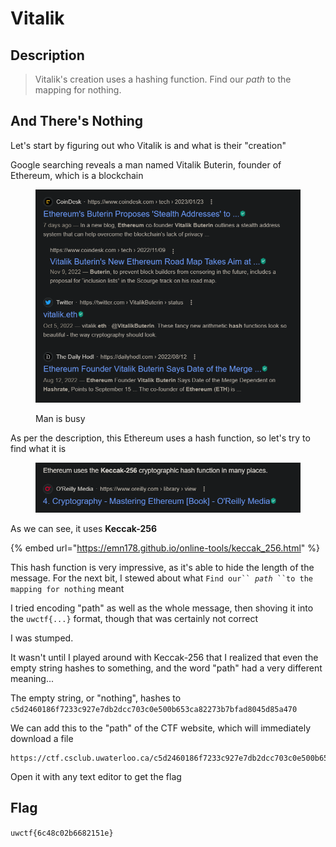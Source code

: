 # Vitalik

## Description

> Vitalik's creation uses a hashing function. Find our _path_ to the mapping for nothing.

## And There's Nothing

Let's start by figuring out who Vitalik is and what is their "creation"

Google searching reveals a man named Vitalik Buterin, founder of Ethereum, which is a blockchain

<figure><img src="../../.gitbook/assets/image (4) (2).png" alt=""><figcaption><p>Man is busy</p></figcaption></figure>

As per the description, this Ethereum uses a hash function, so let's try to find what it is

<figure><img src="../../.gitbook/assets/image (15) (1).png" alt=""><figcaption></figcaption></figure>

As we can see, it uses **Keccak-256**

{% embed url="https://emn178.github.io/online-tools/keccak_256.html" %}

This hash function is very impressive, as it's able to hide the length of the message. For the next bit, I stewed about what `Find our`` `_`path`_` ``to the mapping for nothing` meant

I tried encoding "path" as well as the whole message, then shoving it into the `uwctf{...}` format, though that was certainly not correct

I was stumped.

It wasn't until I played around with Keccak-256 that I realized that even the empty string hashes to something, and the word "path" had a very different meaning...

The empty string, or "nothing", hashes to `c5d2460186f7233c927e7db2dcc703c0e500b653ca82273b7bfad8045d85a470`

We can add this to the "path" of the CTF website, which will immediately download a file

```
https://ctf.csclub.uwaterloo.ca/c5d2460186f7233c927e7db2dcc703c0e500b653ca82273b7bfad8045d85a470
```

Open it with any text editor to get the flag

## Flag

`uwctf{6c48c02b6682151e}`
